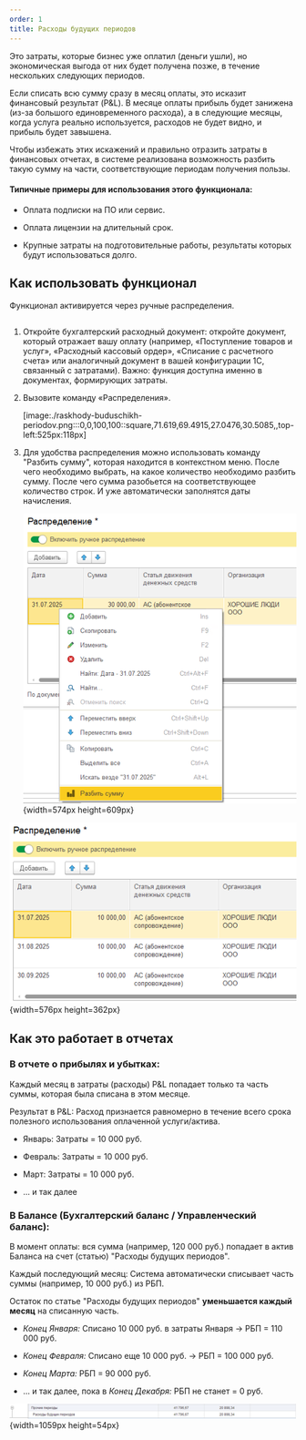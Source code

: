 ```yaml
---
order: 1
title: Расходы будущих периодов
---
```


Это затраты, которые бизнес уже оплатил (деньги ушли), но экономическая выгода от них будет получена позже, в течение нескольких следующих периодов.

Если списать всю сумму сразу в месяц оплаты, это исказит финансовый результат (P&L). В месяце оплаты прибыль будет занижена (из-за большого единовременного расхода), а в следующие месяцы, когда услуга реально используется, расходов не будет видно, и прибыль будет завышена.

Чтобы избежать этих искажений и правильно отразить затраты в финансовых отчетах, в системе реализована возможность разбить такую сумму на части, соответствующие периодам получения пользы.

#### Типичные примеры для использования этого функционала:

-  Оплата подписки на ПО или сервис.

-  Оплата лицензии на длительный срок.

-  Крупные затраты на подготовительные работы, результаты которых будут использоваться долго.

## **Как использовать функционал**

Функционал активируется через ручные распределения.

##  

1. Откройте бухгалтерский расходный документ: откройте документ, который отражает вашу оплату (например, «Поступление товаров и услуг», «Расходный кассовый ордер», «Списание с расчетного счета» или аналогичный документ в вашей конфигурации 1С, связанный с затратами). Важно: функция доступна именно в документах, формирующих затраты.

2. Вызовите команду «Распределения».

   [image:./raskhody-buduschikh-periodov.png:::0,0,100,100::square,71.619,69.4915,27.0476,30.5085,,top-left:525px:118px]

   

3. Для удобства распределения можно использовать команду "Разбить сумму", которая находится в контекстном меню. После чего необходимо выбрать, на какое количество необходимо разбить сумму. После чего сумма разобьется на соответствующее количество строк. И уже автоматически заполнятся даты начисления.

   ![](./raskhody-buduschikh-periodov-2.png){width=574px height=609px}

![](./raskhody-buduschikh-periodov-3.png){width=576px height=362px}



## **Как это работает в отчетах**

### **В отчете о прибылях и убытках:**

Каждый месяц в затраты (расходы) P&L попадает только та часть суммы, которая была списана в этом месяце.

Результат в P&L: Расход признается равномерно в течение всего срока полезного использования оплаченной услуги/актива.

-  Январь: Затраты = 10 000 руб.

-  Февраль: Затраты = 10 000 руб.

-  Март: Затраты = 10 000 руб.

-  ... и так далее

### **В Балансе (Бухгалтерский баланс / Управленческий баланс):**

В момент оплаты: вся сумма (например, 120 000 руб.) попадает в актив Баланса на счет (статью) "Расходы будущих периодов".

Каждый последующий месяц: Система автоматически списывает часть суммы (например, 10 000 руб.) из РБП.

Остаток по статье "Расходы будущих периодов" **уменьшается каждый месяц** на списанную часть.

-  *Конец Января:* Списано 10 000 руб. в затраты Января -> РБП = 110 000 руб.

-  *Конец Февраля:* Списано еще 10 000 руб. -> РБП = 100 000 руб.

-  *Конец Марта:* РБП = 90 000 руб.

-  ... и так далее, пока в *Конец Декабря:* РБП не станет = 0 руб.

![](./raskhody-buduschikh-periodov-4.png){width=1059px height=54px}


